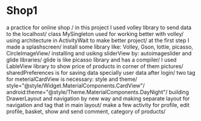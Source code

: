 # Shop1
a practice for online shop /
in this project I used volley library to send data to the localhost/
class MySingleton used for working better with volley/
using architecture in ActivityWait to make better project/
at the first step I made a splashscreen/
install some library like: Volley, Gson, lottie, picasso, CircleImageView/
installing and usikng sliderView by: autoimageslider and glide libraries/
glide is like picasso library and has a compiler/
I used LableView library to show price of products in corner of them pictures/
sharedPreferences is for saving data specially user data after login/
two tag for meterialCardView is necessary: style and theme/
style="@style/Widget.MaterialComponents.CardView"/
android:theme="@style/Theme.MaterialComponents.DayNight"/
building DrawerLayout and navigation by new way and making separate layout for navigation and tag that in main layout/
make a few activity for profile, edit profile, basket, show and send comment, category of products/
